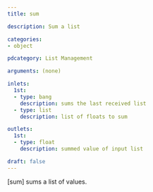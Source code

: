 ```yaml
---
title: sum

description: Sum a list

categories:
- object

pdcategory: List Management 

arguments: (none)

inlets:
  1st:
  - type: bang
    description: sums the last received list
  - type: list
    description: list of floats to sum

outlets:
  1st:
  - type: float
    description: summed value of input list

draft: false
---
```


[sum] sums a list of values.
